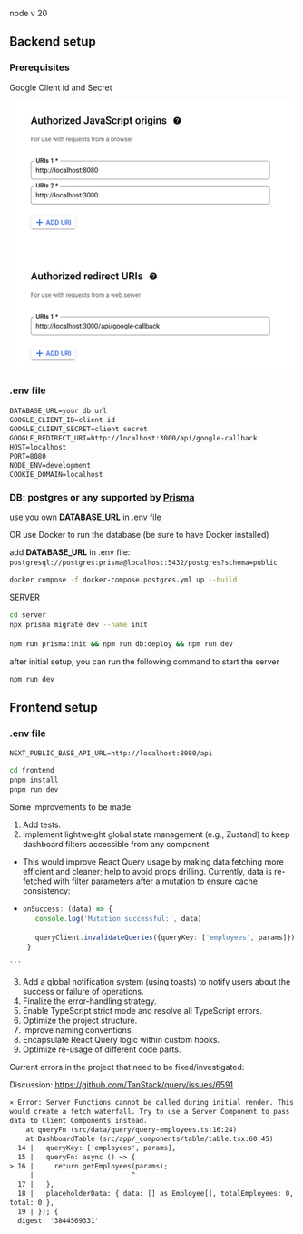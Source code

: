 node v 20

## Backend setup

### Prerequisites
Google Client id and Secret

![img.png](img.png)

### .env file
```dotenv
DATABASE_URL=your db url
GOOGLE_CLIENT_ID=client id
GOOGLE_CLIENT_SECRET=client secret
GOOGLE_REDIRECT_URI=http://localhost:3000/api/google-callback
HOST=localhost
PORT=8080
NODE_ENV=development
COOKIE_DOMAIN=localhost
```

### DB: postgres or any supported by [Prisma](https://www.prisma.io/docs/orm/reference/supported-databases)

use you own **DATABASE_URL** in .env file

OR use Docker to run the database (be sure to have Docker installed)

add **DATABASE_URL** in .env file:
`postgresql://postgres:prisma@localhost:5432/postgres?schema=public`

```bash
docker compose -f docker-compose.postgres.yml up --build
```

SERVER
```bash
cd server
npx prisma migrate dev --name init

npm run prisma:init && npm run db:deploy && npm run dev
```

after initial setup, you can run the following command to start the server
```bash
npm run dev
```

## Frontend setup

### .env file

```dotenv
NEXT_PUBLIC_BASE_API_URL=http://localhost:8080/api
```

```bash
cd frontend
pnpm install
pnpm run dev
```

Some improvements to be made:
1.	Add tests.
2.	Implement lightweight global state management (e.g., Zustand) to keep dashboard filters accessible from any component.
   - This would improve React Query usage by making data fetching more efficient and cleaner; help to avoid props drilling. Currently, data is re-fetched with filter parameters after a mutation to ensure cache consistency:
   - ```typescript
     onSuccess: (data) => {
        console.log('Mutation successful:', data)

        queryClient.invalidateQueries({queryKey: ['employees', params]})
      }
    ```
3.	Add a global notification system (using toasts) to notify users about the success or failure of operations.
4.  Finalize the error-handling strategy.
5.	Enable TypeScript strict mode and resolve all TypeScript errors.
6.	Optimize the project structure.
7.	Improve naming conventions.
8.	Encapsulate React Query logic within custom hooks.
9. Optimize re-usage of different code parts.


Current errors in the project that need to be fixed/investigated:

Discussion:
https://github.com/TanStack/query/issues/6591

``` 
⨯ Error: Server Functions cannot be called during initial render. This would create a fetch waterfall. Try to use a Server Component to pass data to Client Components instead.
    at queryFn (src/data/query/query-employees.ts:16:24)
    at DashboardTable (src/app/_components/table/table.tsx:60:45)
  14 |   queryKey: ['employees', params],
  15 |   queryFn: async () => {
> 16 |     return getEmployees(params);
     |                        ^
  17 |   },
  18 |   placeholderData: { data: [] as Employee[], totalEmployees: 0, total: 0 },
  19 | }); {
  digest: '3844569331'
```